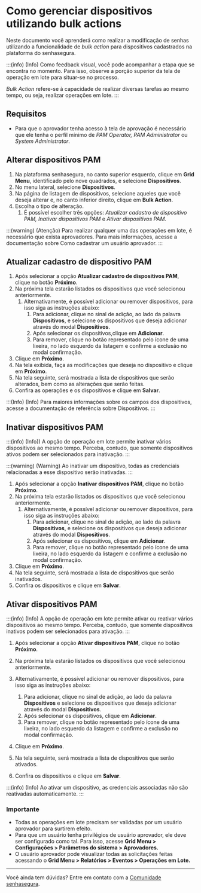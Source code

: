 # Como gerenciar dispositivos utilizando bulk actions

Neste documento você aprenderá como realizar a modificação de senhas utilizando a funcionalidade de *bulk action* para dispositivos cadastrados na plataforma do senhasegura.

:::(info) (Info)
Como feedback visual, você pode acompanhar a etapa que se encontra no momento. Para isso, observe a porção superior da tela de operação em lote para situar-se no processo.

*Bulk Action* refere-se à capacidade de realizar diversas tarefas ao mesmo tempo, ou seja, realizar operações em lote.
:::

## Requisitos

* Para que o aprovador tenha acesso à tela de aprovação é necessário que ele tenha o perfil mínimo de *PAM Operator, PAM Administrator* ou *System Administrator*.

## Alterar dispositivos PAM

1. Na plataforma senhasegura, no canto superior esquerdo, clique em **Grid Menu**, identificado pelo nove quadrados, e selecione **Dispositivos**.
2. No menu lateral, selecione **Dispositivos**.
3. Na página de listagem de dispositivos, selecione aqueles que você deseja alterar e, no canto inferior direito, clique em **Bulk Action**.
4. Escolha o tipo de alteração.
   1. É possível escolher três opções: *Atualizar cadastro de dispositivo PAM, Inativar dispositivos PAM* e *Ativar dispositivos PAM.*

:::(warning) (Atenção)
Para realizar qualquer uma das operações em lote, é necessário que exista aprovadores. Para mais informações, acesse a documentação sobre Como cadastrar um usuário aprovador.
:::

## Atualizar cadastro de dispositivo PAM

1. Após selecionar a opção **Atualizar cadastro de dispositivos PAM**, clique no botão **Próximo**.
2. Na próxima tela estarão listados os dispositivos que você selecionou anteriormente.
   1. Alternativamente, é possível adicionar ou remover dispositivos, para isso siga as instruções abaixo:
      1. Para adicionar, clique no sinal de adição, ao lado da palavra **Dispositivos**, e selecione os dispositivos que deseja adicionar através do modal **Dispositivos**.
      2. Após selecionar os dispositivos,clique em **Adicionar**.
      3. Para remover, clique no botão representado pelo ícone de uma lixeira, no lado esquerdo da listagem e confirme a exclusão no modal confirmação.
3. Clique em **Próximo**.
4. Na tela exibida, faça as modificações que deseja no dispositivo e clique em **Próximo**.
5. Na tela seguinte, será mostrada a lista de dispositivos que serão alterados, bem como as alterações que serão feitas.
6. Confira as operações e os dispositivos e clique em **Salvar**.

:::(Info) (Info)
Para maiores informações sobre os campos dos dispositivos, acesse a documentação de referência sobre Dispositivos.
:::

## Inativar dispositivos PAM

:::(info) (Info))
A opção de operação em lote permite inativar vários dispositivos ao mesmo tempo. Perceba, contudo, que somente dispositivos ativos podem ser selecionados para inativação.
:::

:::(warning) (Warning)
Ao inativar um dispositivo, todas as credenciais relacionadas a esse dispositivo serão inativadas.
:::

1. Após selecionar a opção **Inativar dispositivos PAM**, clique no botão **Próximo**.
2. Na próxima tela estarão listados os dispositivos que você selecionou anteriormente.
   1. Alternativamente, é possível adicionar ou remover dispositivos, para isso siga as instruções abaixo:
      1. Para adicionar, clique no sinal de adição, ao lado da palavra **Dispositivos**, e selecione os dispositivos que deseja adicionar através do modal **Dispositivos**.
      2. Após selecionar os dispositivos, clique em **Adicionar**.
      3. Para remover, clique no botão representado pelo ícone de uma lixeira, no lado esquerdo da listagem e confirme a exclusão no modal confirmação.
3. Clique em **Próximo**.
4. Na tela seguinte, será mostrada a lista de dispositivos que serão inativados.
5. Confira os dispositivos e clique em **Salvar**.

## Ativar dispositivos PAM

:::(info) (Info)
A opção de operação em lote permite ativar ou reativar vários dispositivos ao mesmo tempo. Perceba, contudo, que somente dispositivos inativos podem ser selecionados para ativação.
:::

1. Após selecionar a opção **Ativar dispositivos PAM**, clique no botão **Próximo**.
2. Na próxima tela estarão listados os dispositivos que você selecionou anteriormente.
3. Alternativamente, é possível adicionar ou remover dispositivos, para isso siga as instruções abaixo:

   1. Para adicionar, clique no sinal de adição, ao lado da palavra **Dispositivos** e selecione os dispositivos que deseja adicionar através do modal **Dispositivos**.
   2. Após selecionar os dispositivos, clique em **Adicionar**.
   3. Para remover, clique no botão representado pelo ícone de uma lixeira, no lado esquerdo da listagem e confirme a exclusão no modal confirmação.
4. Clique em **Próximo**.
5. Na tela seguinte, será mostrada a lista de dispositivos que serão ativados.
6. Confira os dispositivos e clique em **Salvar**.

:::(info) (Info)
Ao ativar um dispositivo, as credenciais associadas não são reativadas automaticamente.
:::

### Importante

* Todas as operações em lote precisam ser validadas por um usuário aprovador para surtirem efeito.
* Para que um usuário tenha privilégios de usuário aprovador, ele deve ser configurado como tal. Para isso, acesse **Grid Menu > Configurações > Parâmetros do sistema > Aprovadores.**
* O usuário aprovador pode visualizar todas as solicitações feitas acessando o **Grid Menu > Relatórios > Eventos > Operações em Lote.**

---

Você ainda tem dúvidas? Entre em contato com a [Comunidade senhasegura](https://community.senhasegura.io/).
